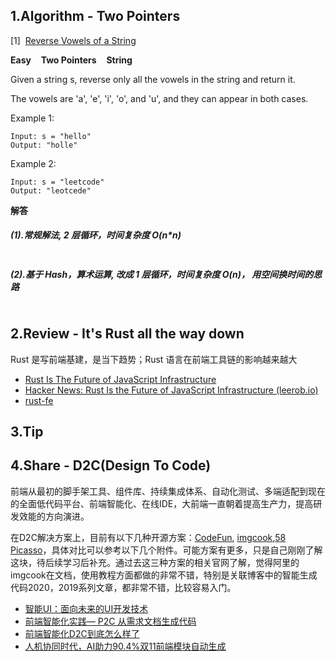 ## 1.Algorithm - Two Pointers

[1]&nbsp;&nbsp;[Reverse Vowels of a String](https://leetcode.com/problems/reverse-vowels-of-a-string/)

**Easy** &nbsp;&nbsp; **Two Pointers** &nbsp;&nbsp; **String**

Given a string s, reverse only all the vowels in the string and return it.

The vowels are 'a', 'e', 'i', 'o', and 'u', and they can appear in both cases.

Example 1:

```
Input: s = "hello"
Output: "holle"
```

Example 2:

```
Input: s = "leetcode"
Output: "leotcede"
```

**解答**

##### (1).常规解法, 2 层循环，时间复杂度 O(n\*n)

```

```

##### (2).基于 Hash，算术运算, 改成 1 层循环，时间复杂度 O(n)， 用空间换时间的思路

```

```

## 2.Review - It's Rust all the way down
Rust 是写前端基建，是当下趋势；Rust 语言在前端工具链的影响越来越大
* [Rust Is The Future of JavaScript Infrastructure](https://leerob.io/blog/rust)
* [Hacker News: Rust Is the Future of JavaScript Infrastructure (leerob.io)](https://news.ycombinator.com/item?id=29192088)
* [rust-fe](https://github.com/i5ting/rust-fe)

## 3.Tip

## 4.Share - D2C(Design To Code)
前端从最初的脚手架工具、组件库、持续集成体系、自动化测试、多端适配到现在的全面低代码平台、前端智能化、在线IDE，大前端一直朝着提高生产力，提高研发效能的方向演进。

在D2C解决方案上，目前有以下几种开源方案：[CodeFun](https://code.fun/), [imgcook](https://www.imgcook.com/),[58 Picasso](https://github.com/wuba/Picasso)，具体对比可以参考以下几个附件。可能方案有更多，只是自己刚刚了解这块，待后续学习后补充。通过去这三种方案的相关官网了解，觉得阿里的imgcook在文档，使用教程方面都做的非常不错，特别是关联博客中的智能生成代码2020，2019系列文章，都非常不错，比较容易入门。

* [智能UI：面向未来的UI开发技术](https://mp.weixin.qq.com/s/1RNEQb8N68Muu6YmFa-QrQ?spm=taofed.bloginfo.blog.5.63245ac8SddpBJ)
* [前端智能化实践— P2C 从需求文档生成代码](https://fed.taobao.org/blog/taofed/do71ct/ffeogu/)
* [前端智能化D2C到底怎么样了](https://segmentfault.com/a/1190000040559232)
* [人机协同时代，AI助力90.4%双11前端模块自动生成](https://www.imgcook.com/blog/2020-foreword)